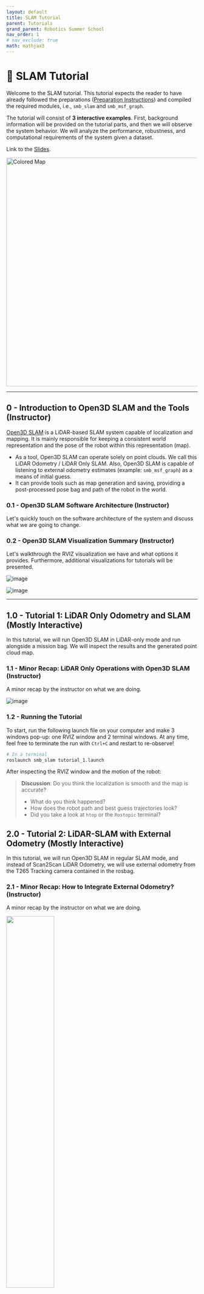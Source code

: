 ```yaml
---
layout: default
title: SLAM Tutorial
parent: Tutorials
grand_parent: Robotics Summer School
nav_order: 1
# nav_exclude: true
math: mathjax3
---
```


# 🧭 SLAM Tutorial

Welcome to the SLAM tutorial. This tutorial expects the reader to have already followed the preparations ([Preparation Instructions](../tutorial_preparations/slam_tutorial_preparations.md)) and compiled the required modules, i.e., `smb_slam` and `smb_msf_graph`.

The tutorial will consist of **3 interactive examples**. First, background information will be provided on the tutorial parts, and then we will observe the system behavior. We will analyze the performance, robustness, and computational requirements of the system given a dataset.

Link to the [Slides](https://docs.google.com/presentation/d/1GL9zNxByaHGRzI-YQ3DODKc2xlg69W0kwwL4BB0Y5S8/edit?usp=sharing).

<img src="../../images/slam_prep_img.png" alt="Colored Map" width=auto height="600">

---

## 0 - Introduction to Open3D SLAM and the Tools (Instructor)
[Open3D SLAM](https://github.com/ETHZ-RobotX/open3d_slam_advanced_rss_2024_public) is a LiDAR-based SLAM system capable of localization and mapping. It is mainly responsible for keeping a consistent world representation and the pose of the robot within this representation (map). 

- As a tool, Open3D SLAM can operate solely on point clouds. We call this LiDAR Odometry / LiDAR Only SLAM. Also, Open3D SLAM is capable of listening to external odometry estimates (example: `smb_msf_graph`) as a means of initial guess.
- It can provide tools such as map generation and saving, providing a post-processed pose bag and path of the robot in the world.

### 0.1 - Open3D SLAM Software Architecture (Instructor)
Let's quickly touch on the software architecture of the system and discuss what we are going to change.

### 0.2 - Open3D SLAM Visualization Summary (Instructor)
Let's walkthrough the RVIZ visualization we have and what options it provides. Furthermore, additional visualizations for tutorials will be presented.

![image](../../images/slam_rviz.png)

![image](../../images/slam_tutorial_img2.png)

---

## 1.0 - Tutorial 1: LiDAR Only Odometry and SLAM (Mostly Interactive)
In this tutorial, we will run Open3D SLAM in LiDAR-only mode and run alongside a mission bag. We will inspect the results and the generated point cloud map.  

### 1.1 - Minor Recap: LiDAR Only Operations with Open3D SLAM (Instructor)
A minor recap by the instructor on what we are doing.

![image](../../images/slam_no_external_odom.png)

### 1.2 - Running the Tutorial

To start, run the following launch file on your computer and make 3 windows pop-up: one RVIZ window and 2 terminal windows. At any time, feel free to terminate the run with `Ctrl+C` and restart to re-observe!

```bash
# In a terminal
roslaunch smb_slam tutorial_1.launch
```

After inspecting the RVIZ window and the motion of the robot:
> **Discussion**:  Do you think the localization is smooth and the map is accurate?
> 
> - What do you think happened?
> - How does the robot path and best guess trajectories look?
> - Did you take a look at `htop` or the `Rostopic` terminal?

## 2.0 - Tutorial 2: LiDAR-SLAM with External Odometry (Mostly Interactive)
In this tutorial, we will run Open3D SLAM in regular SLAM mode, and instead of Scan2Scan LiDAR Odometry, we will use external odometry from the T265 Tracking camera contained in the rosbag.

### 2.1 - Minor Recap: How to Integrate External Odometry? (Instructor)
A minor recap by the instructor on what we are doing.

<img src="../../images/slam_odom.png" width="50%" />

![image](../../images/slam_with_tracking_camera.png)

### 2.2 - Running the Tutorial

To start, run the following launch file on your computer and make 3 windows pop-up: one RVIZ window and 2 terminal windows. At any time, feel free to terminate the run with `Ctrl+C` and restart to re-observe!

```bash
# In a terminal
roslaunch smb_slam tutorial_2.launch
```

After inspecting the RVIZ window and the motion of the robot:
> **Discussion**:  Compared to the LiDAR Only case, did it go right?
> 
> - Why is there a gap between two trajectories?
> - How do the robot path and best guess trajectories look?
> - Did you take a look at `htop` or the `Rostopic` terminal?

## 3.0 - Tutorial 3: LiDAR-SLAM and SE in a Closed-Loop (Mostly Interactive)
In this tutorial, we will run Open3D SLAM in regular SLAM mode, and instead of Scan2Scan LiDAR Odometry, we will use external odometry from the T265 Tracking camera contained in the rosbag.

### 3.1 - Minor Recap: How to Make a Closed-Loop SLAM-SE System Work? (Instructor)
A minor recap by the instructor on what we are doing.

![image](../../images/slam_tutorial_3_diag.png)

### 3.2 - Running the Tutorial

To start, run the following launch file on your computer and make 3 windows pop-up: one RVIZ window and 2 terminal windows. At any time, feel free to terminate the run with `Ctrl+C` and restart to re-observe!

> **Note**: For this tutorial, we check a new RVIZ view from the perspective of `smb_msf_graph`. To have a second RVIZ view from the `smb_slam` perspective, set ` <arg name="launch_rviz" default="true"/> ` in the launch file of this tutorial.

```bash
# In a terminal
roslaunch smb_slam tutorial_3.launch
```

![image](../../images/slam_tutorial_3.png)

After inspecting the RVIZ window and the motion of the robot:
> **Discussion**:  Compared to Tutorial 2, is the computation better?
> 
> - What can go wrong in such a coupled system?
> - Did you take a look at `htop` or the `Rostopic` terminal?

## 4.0 - (Bonus + Optional): Let's Visualize the Generated Map and Replay a Bag Sequentially
During the week, you will realize that running missions on the robot is only one part of the action. Often, you will need to develop given data and visualize your results! Some of the tools shown in this bonus can aid you in achieving this.

### 4.1 - Offline Visualization of a Map

This part expects you to have a map in the directory `$(find smb_slam)/data/maps/map.pcd`. An RVIZ window will pop up and the map will become visible shortly. This example can easily be extended to do post-processing on maps, such as noise reduction using Open3D functionality.

```bash
# In a terminal
roslaunch smb_slam visualize_map.launch
```

### 4.2 - Sequential Replaying of a Bag with Odometry in It

This example illustrates how to run a bag sequentially with Open3D, meaning the node will not skip any measurements and is guaranteed to process all the measurements. However, in compute-limited systems, it might be slower than real-time, while in strong computers, faster than real-time. For details of the launch file, check `/open3d_slam_rsl/ros/open3d_slam_ros/launch/tutorials/bonus_replay.launch` configuration. An RVIZ window will pop up and the robot should start moving while accumulating the registered points. The accumulation can become heavy as time passes, so be observant and, if necessary, un-toggle the registeredPointCloud option in RVIZ.

```bash
# In a terminal
roslaunch smb_slam replay_SLAM.launch
```
